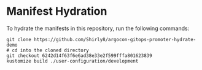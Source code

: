 # Manifest Hydration

To hydrate the manifests in this repository, run the following commands:

```shell
git clone https://github.com/Shirly8/argocon-gitops-promoter-hydrate-demo
# cd into the cloned directory
git checkout 6242d14f63f6e6ad38e33e2f599fffa801623839
kustomize build ./user-configuration/development
```
